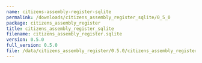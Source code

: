 ```yaml
---
name: citizens-assembly-register-sqlite
permalink: /downloads/citizens_assembly_register_sqlite/0_5_0
package: citizens_assembly_register
title: citizens_assembly_register_sqlite
filename: citizens_assembly_register.sqlite
version: 0.5.0
full_version: 0.5.0
file: /data/citizens_assembly_register/0.5.0/citizens_assembly_register.sqlite
---
```

